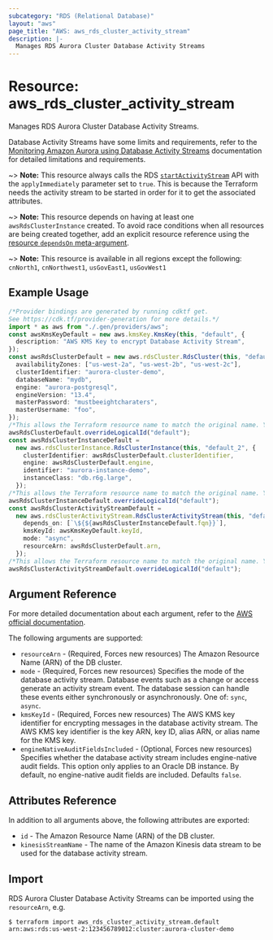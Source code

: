 ```yaml
---
subcategory: "RDS (Relational Database)"
layout: "aws"
page_title: "AWS: aws_rds_cluster_activity_stream"
description: |-
  Manages RDS Aurora Cluster Database Activity Streams
---
```


# Resource: aws\_rds\_cluster\_activity\_stream

Manages RDS Aurora Cluster Database Activity Streams.

Database Activity Streams have some limits and requirements, refer to the [Monitoring Amazon Aurora using Database Activity Streams][1] documentation for detailed limitations and requirements.

\~> **Note:** This resource always calls the RDS [`startActivityStream`][2] API with the `applyImmediately` parameter set to `true`. This is because the Terraform needs the activity stream to be started in order for it to get the associated attributes.

\~> **Note:** This resource depends on having at least one `awsRdsClusterInstance` created. To avoid race conditions when all resources are being created together, add an explicit resource reference using the [resource `dependsOn` meta-argument](/docs/configuration/resources.html#depends_on-explicit-resource-dependencies).

\~> **Note:** This resource is available in all regions except the following: `cnNorth1`, `cnNorthwest1`, `usGovEast1`, `usGovWest1`

## Example Usage

```typescript
/*Provider bindings are generated by running cdktf get.
See https://cdk.tf/provider-generation for more details.*/
import * as aws from "./.gen/providers/aws";
const awsKmsKeyDefault = new aws.kmsKey.KmsKey(this, "default", {
  description: "AWS KMS Key to encrypt Database Activity Stream",
});
const awsRdsClusterDefault = new aws.rdsCluster.RdsCluster(this, "default_1", {
  availabilityZones: ["us-west-2a", "us-west-2b", "us-west-2c"],
  clusterIdentifier: "aurora-cluster-demo",
  databaseName: "mydb",
  engine: "aurora-postgresql",
  engineVersion: "13.4",
  masterPassword: "mustbeeightcharaters",
  masterUsername: "foo",
});
/*This allows the Terraform resource name to match the original name. You can remove the call if you don't need them to match.*/
awsRdsClusterDefault.overrideLogicalId("default");
const awsRdsClusterInstanceDefault =
  new aws.rdsClusterInstance.RdsClusterInstance(this, "default_2", {
    clusterIdentifier: awsRdsClusterDefault.clusterIdentifier,
    engine: awsRdsClusterDefault.engine,
    identifier: "aurora-instance-demo",
    instanceClass: "db.r6g.large",
  });
/*This allows the Terraform resource name to match the original name. You can remove the call if you don't need them to match.*/
awsRdsClusterInstanceDefault.overrideLogicalId("default");
const awsRdsClusterActivityStreamDefault =
  new aws.rdsClusterActivityStream.RdsClusterActivityStream(this, "default_3", {
    depends_on: [`\${${awsRdsClusterInstanceDefault.fqn}}`],
    kmsKeyId: awsKmsKeyDefault.keyId,
    mode: "async",
    resourceArn: awsRdsClusterDefault.arn,
  });
/*This allows the Terraform resource name to match the original name. You can remove the call if you don't need them to match.*/
awsRdsClusterActivityStreamDefault.overrideLogicalId("default");

```

## Argument Reference

For more detailed documentation about each argument, refer to
the [AWS official documentation][3].

The following arguments are supported:

* `resourceArn` - (Required, Forces new resources) The Amazon Resource Name (ARN) of the DB cluster.
* `mode` - (Required, Forces new resources) Specifies the mode of the database activity stream. Database events such as a change or access generate an activity stream event. The database session can handle these events either synchronously or asynchronously. One of: `sync`, `async`.
* `kmsKeyId` - (Required, Forces new resources) The AWS KMS key identifier for encrypting messages in the database activity stream. The AWS KMS key identifier is the key ARN, key ID, alias ARN, or alias name for the KMS key.
* `engineNativeAuditFieldsIncluded` - (Optional, Forces new resources) Specifies whether the database activity stream includes engine-native audit fields. This option only applies to an Oracle DB instance. By default, no engine-native audit fields are included. Defaults `false`.

## Attributes Reference

In addition to all arguments above, the following attributes are exported:

* `id` - The Amazon Resource Name (ARN) of the DB cluster.
* `kinesisStreamName` - The name of the Amazon Kinesis data stream to be used for the database activity stream.

## Import

RDS Aurora Cluster Database Activity Streams can be imported using the `resourceArn`, e.g.

```console
$ terraform import aws_rds_cluster_activity_stream.default arn:aws:rds:us-west-2:123456789012:cluster:aurora-cluster-demo
```

[1]: https://docs.aws.amazon.com/AmazonRDS/latest/AuroraUserGuide/DBActivityStreams.html

[2]: https://docs.aws.amazon.com/AmazonRDS/latest/APIReference/API_StartActivityStream.html

[3]: https://docs.aws.amazon.com/cli/latest/reference/rds/start-activity-stream.html
